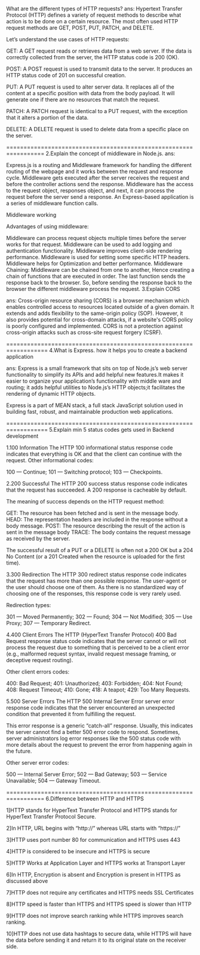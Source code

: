 What are the different types of HTTP requests?
ans: Hypertext Transfer Protocol (HTTP) defines a variety of request methods to describe what action is to be done on a certain resource. The most often used HTTP request methods are GET, POST, PUT, PATCH, and DELETE.

Let’s understand the use cases of HTTP requests:

GET: A GET request reads or retrieves data from a web server. If the data is correctly collected from the server, the HTTP status code is 200 (OK).

POST: A POST request is used to transmit data to the server. It produces an HTTP status code of 201 on successful creation.

PUT: A PUT request is used to alter server data. It replaces all of the content at a specific position with data from the body payload. It will generate one if there are no resources that match the request.

PATCH: A PATCH request is identical to a PUT request, with the exception that it alters a portion of the data.

DELETE: A DELETE request is used to delete data from a specific place on the server.

================================================================= 2.Explain the concept of middleware in Node.js. ans:

Express.js is a routing and Middleware framework for handling the different routing of the webpage and it works between the request and response cycle. Middleware gets executed after the server receives the request and before the controller actions send the response. Middleware has the access to the request object, responses object, and next, it can process the request before the server send a response. An Express-based application is a series of middleware function calls.

Middleware working

Advantages of using middleware:

Middleware can process request objects multiple times before the server works for that request. Middleware can be used to add logging and authentication functionality. Middleware improves client-side rendering performance. Middleware is used for setting some specific HTTP headers. Middleware helps for Optimization and better performance. Middleware Chaining: Middleware can be chained from one to another, Hence creating a chain of functions that are executed in order. The last function sends the response back to the browser. So, before sending the response back to the browser the different middleware process the request.
3.Explain CORS

ans: Cross-origin resource sharing (CORS) is a browser mechanism which enables controlled access to resources located outside of a given domain. It extends and adds flexibility to the same-origin policy (SOP). However, it also provides potential for cross-domain attacks, if a website's CORS policy is poorly configured and implemented. CORS is not a protection against cross-origin attacks such as cross-site request forgery (CSRF).

================================================================== 4.What is Express. how it helps you to create a backend application

ans: Express is a small framework that sits on top of Node.js’s web server functionality to simplify its APIs and add helpful new features.It makes it easier to organize your application’s functionality with middle ware and routing; it adds helpful utilities to Node.js’s HTTP objects;it facilitates the rendering of dynamic HTTP objects.

Express is a part of MEAN stack, a full stack JavaScript solution used in building fast, robust, and maintainable production web applications.

================================================================== 5.Explain min 5 status codes gets used in Backend development

1.100 Information The HTTP 100 informational status response code indicates that everything is OK and that the client can continue with the request. Other informational codes:

100 — Continue; 101 — Switching protocol; 103 — Checkpoints.

2.200 Successful The HTTP 200 success status response code indicates that the request has succeeded. A 200 response is cacheable by default.

The meaning of success depends on the HTTP request method:

GET: The resource has been fetched and is sent in the message body. HEAD: The representation headers are included in the response without a body message. POST: The resource describing the result of the action is sent in the message body TRACE: The body contains the request message as received by the server.

The successful result of a PUT or a DELETE is often not a 200 OK but a 204 No Content (or a 201 Created when the resource is uploaded for the first time).

3.300 Redirection The HTTP 300 redirect status response code indicates that the request has more than one possible response. The user-agent or the user should choose one of them. As there is no standardized way of choosing one of the responses, this response code is very rarely used.

Redirection types:

301 — Moved Permanently; 302 — Found; 304 — Not Modified; 305 — Use Proxy; 307 — Temporary Redirect.

4.400 Client Errors The HTTP (HyperText Transfer Protocol) 400 Bad Request response status code indicates that the server cannot or will not process the request due to something that is perceived to be a client error (e.g., malformed request syntax, invalid request message framing, or deceptive request routing).

Other client errors codes:

400: Bad Request; 401: Unauthorized; 403: Forbidden; 404: Not Found; 408: Request Timeout; 410: Gone; 418: A teapot; 429: Too Many Requests.

5.500 Server Errors The HTTP 500 Internal Server Error server error response code indicates that the server encountered an unexpected condition that prevented it from fulfilling the request.

This error response is a generic “catch-all” response. Usually, this indicates the server cannot find a better 500 error code to respond. Sometimes, server administrators log error responses like the 500 status code with more details about the request to prevent the error from happening again in the future.

Other server error codes:

500 — Internal Server Error; 502 — Bad Gateway; 503 — Service Unavailable; 504 — Gateway Timeout.

================================================================= 6.Difference between HTTP and HTTPS

1]HTTP stands for HyperText Transfer Protocol and HTTPS stands for HyperText Transfer Protocol Secure.

2]In HTTP, URL begins with “http://” whereas URL starts with “https://”

3]HTTP uses port number 80 for communication and HTTPS uses 443

4]HTTP is considered to be insecure and HTTPS is secure

5]HTTP Works at Application Layer and HTTPS works at Transport Layer

6]In HTTP, Encryption is absent and Encryption is present in HTTPS as discussed above

7]HTTP does not require any certificates and HTTPS needs SSL Certificates

8]HTTP speed is faster than HTTPS and HTTPS speed is slower than HTTP

9]HTTP does not improve search ranking while HTTPS improves search ranking.

10]HTTP does not use data hashtags to secure data, while HTTPS will have the data before sending it and return it to its original state on the receiver side.

